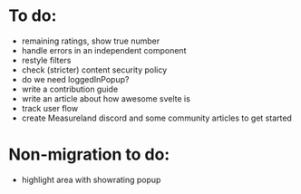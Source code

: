 # To do:

- remaining ratings, show true number
- handle errors in an independent component
- restyle filters
- check (stricter) content security policy
- do we need loggedInPopup?
- write a contribution guide
- write an article about how awesome svelte is
- track user flow
- create Measureland discord and some community articles to get started

# Non-migration to do:
- highlight area with showrating popup
